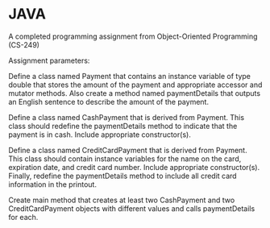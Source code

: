 # JAVA
A completed programming assignment from Object-Oriented Programming (CS-249)

Assignment parameters:

Define a class named Payment  that contains an instance variable of type double that stores the amount of the payment and appropriate accessor and mutator methods.  Also create a method named paymentDetails that outputs an English sentence to describe the amount of the payment.

Define a class named CashPayment that is derived from Payment.  This class should redefine the paymentDetails method to indicate that the payment is in cash.  Include appropriate constructor(s).

Define a class named CreditCardPayment that is derived from Payment.  This class should contain instance variables for the name on the card, expiration date, and credit card number.  Include appropriate constructor(s).  Finally, redefine the paymentDetails method to include all credit card information in the printout.

Create main method that creates at least two CashPayment and two CreditCardPayment objects with different values and calls paymentDetails for each.
